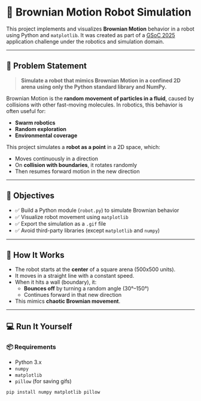 # 🤖 Brownian Motion Robot Simulation

This project implements and visualizes **Brownian Motion** behavior in a robot using Python and `matplotlib`. It was created as part of a [GSoC 2025](https://summerofcode.withgoogle.com/) application challenge under the robotics and simulation domain.

---

## 🧠 Problem Statement

> **Simulate a robot that mimics Brownian Motion in a confined 2D arena using only the Python standard library and NumPy.**

Brownian Motion is the **random movement of particles in a fluid**, caused by collisions with other fast-moving molecules. In robotics, this behavior is often useful for:

- **Swarm robotics**
- **Random exploration**
- **Environmental coverage**

This project simulates a **robot as a point** in a 2D space, which:
- Moves continuously in a direction
- On **collision with boundaries**, it rotates randomly
- Then resumes forward motion in the new direction

---

## 🎯 Objectives

- ✅ Build a Python module (`robot.py`) to simulate Brownian behavior
- ✅ Visualize robot movement using `matplotlib`
- ✅ Export the simulation as a `.gif` file
- ✅ Avoid third-party libraries (except `matplotlib` and `numpy`)

---

## 🧪 How It Works

- The robot starts at the **center** of a square arena (500x500 units).
- It moves in a straight line with a constant speed.
- When it hits a wall (boundary), it:
  - **Bounces off** by turning a random angle (30°–150°)
  - Continues forward in that new direction
- This mimics **chaotic Brownian movement**.

---

## 💻 Run It Yourself

### 📦 Requirements

- Python 3.x
- `numpy`
- `matplotlib`
- `pillow` (for saving gifs)

```bash
pip install numpy matplotlib pillow
